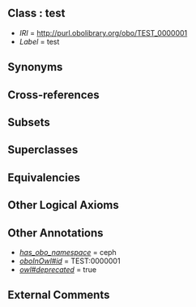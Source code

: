 
## Class : test

 * *IRI* = http://purl.obolibrary.org/obo/TEST_0000001
 * *Label* = test

## Synonyms


## Cross-references


## Subsets


## Superclasses


## Equivalencies


## Other Logical Axioms


## Other Annotations

 * *[has_obo_namespace](../../ce/oboInOwl#hasOBONamespace.md)* = ceph
 * *[oboInOwl#id](../../id/oboInOwl#id.md)* = TEST:0000001
 * *[owl#deprecated](../../ed/owl#deprecated.md)* = true

## External Comments

